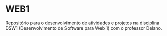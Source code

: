 # WEB1
Repositório para o desenvolvimento de atividades e projetos na disciplina DSW1 (Desenvolvimento de Software para Web 1) com o professor Delano.

